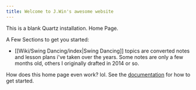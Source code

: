 ```yaml
---
title: Welcome to J.Win's awesome website
---
```


This is a blank Quartz installation. Home Page.


A Few Sections to get you started:
- [[Wiki/Swing Dancing/index|Swing Dancing]] topics are converted notes and lesson plans i've taken over the years. Some notes are only a few months old, others I originally drafted in 2014 or so.

How does this home page even work? lol.
See the [documentation](https://quartz.jzhao.xyz) for how to get started.
